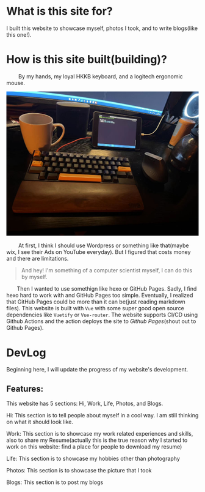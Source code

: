 <!-- 
type: share
title: Development Log of this website
brief: This blog notes the development progress of this website, including why this website exists and how does it become what you see today.
cover: https://github.com/MohaElder/me/raw/main/src/assets/blogPics/devLogCover.png
-->

# What is this site for?

I built this website to showcase myself, photos I took, and to write blogs(like this one!).

# How is this site built(building)?

&nbsp;&nbsp;&nbsp;&nbsp;&nbsp;&nbsp;&nbsp;&nbsp;By my hands, my loyal HKKB keyboard, and a logitech ergonomic mouse. 

![picture of my keyboard and mouse](../assets/blogPics/keyboard.jpg)

&nbsp;&nbsp;&nbsp;&nbsp;&nbsp;&nbsp;&nbsp;&nbsp;At first, I think I should use Wordpress or something like that(maybe wix, I see their Ads on YouTube everyday). But I figured that costs money and there are limitations.

> And hey! I'm something of a computer scientist myself, I can do this by myself.

 &nbsp;&nbsp;&nbsp;&nbsp;&nbsp;&nbsp;&nbsp;Then I wanted to use somethign like hexo or GitHub Pages. Sadly, I find hexo hard to work with and GitHub Pages too simple. Eventually, I realized that GitHub Pages could be more than it can be(just reading markdown files). This website is built with `Vue` with some super good open source dependencies like `Vuetify` or `Vue-router`. The website supports CI/CD using Github Actions and the action deploys the site to <i>Github Pages</i>(shout out to Github Pages).

# DevLog

Beginning here, I will update the progress of my website's development.

## Features:

This website has 5 sections: Hi, Work, Life, Photos, and Blogs.

Hi: This section is to tell people about myself in a cool way. I am still thinking on what it should look like.

Work: This section is to showcase my work related experiences and skills, also to share my Resume(actually this is the true reason why I started to work on this website: find a place for people to download my resume)

Life: This section is to showcase my hobbies other than photography

Photos: This section is to showcase the picture that I took

Blogs: This section is to post my blogs